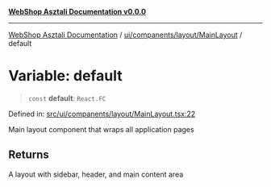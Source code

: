 [**WebShop Asztali Documentation v0.0.0**](../../../../../README.md)

***

[WebShop Asztali Documentation](../../../../../modules.md) / [ui/companents/layout/MainLayout](../README.md) / default

# Variable: default

> `const` **default**: `React.FC`

Defined in: [src/ui/companents/layout/MainLayout.tsx:22](https://github.com/akosgamer1000/webshop_asztali/blob/694dfb5919995863486557fe9c75abb7edf40a6c/src/ui/companents/layout/MainLayout.tsx#L22)

Main layout component that wraps all application pages

## Returns

A layout with sidebar, header, and main content area
